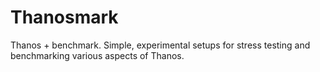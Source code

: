 # Thanosmark

Thanos + benchmark. Simple, experimental setups for stress testing and benchmarking various aspects of Thanos.

